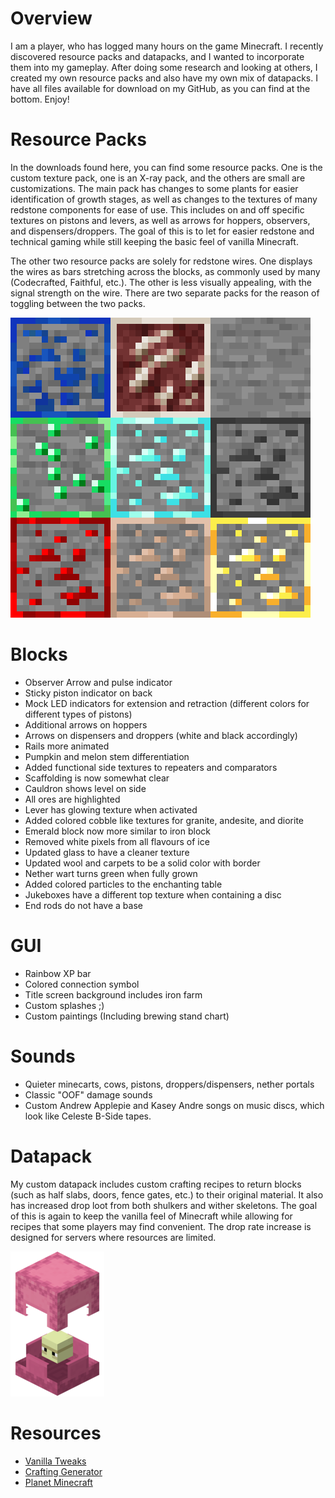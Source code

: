 # Overview

I am a player, who has logged many hours on the game Minecraft. I recently discovered resource packs and datapacks, and I wanted to incorporate them into my gameplay. After doing some research and looking at others, I created my own resource packs and also have my own mix of datapacks. I have all files available for download on my GitHub, as you can find at the bottom. Enjoy!

# Resource Packs

In the downloads found here, you can find some resource packs. One is the custom texture pack, one is an X-ray pack, and the others are small are customizations. The main pack has changes to some plants for easier identification of growth stages, as well as changes to the textures of many redstone components for ease of use. This includes on and off specific textures on pistons and levers, as well as arrows for hoppers, observers, and dispensers/droppers. The goal of this is to let for easier redstone and technical gaming while still keeping the basic feel of vanilla Minecraft.

The other two resource packs are solely for redstone wires. One displays the wires as bars stretching across the blocks, as commonly used by many (Codecrafted, Faithful, etc.). The other is less visually appealing, with the signal strength on the wire. There are two separate packs for the reason of toggling between the two packs.

![Resource Packs Image](highlightedores.png)

# Blocks

* Observer Arrow and pulse indicator
* Sticky piston indicator on back
* Mock LED indicators for extension and retraction (different colors for different types of pistons)
* Additional arrows on hoppers
* Arrows on dispensers and droppers (white and black accordingly)
* Rails more animated
* Pumpkin and melon stem differentiation
* Added functional side textures to repeaters and comparators
* Scaffolding is now somewhat clear
* Cauldron shows level on side
* All ores are highlighted
* Lever has glowing texture when activated
* Added colored cobble like textures for granite, andesite, and diorite
* Emerald block now more similar to iron block
* Removed white pixels from all flavours of ice
* Updated glass to have a cleaner texture
* Updated wool and carpets to be a solid color with border
* Nether wart turns green when fully grown
* Added colored particles to the enchanting table
* Jukeboxes have a different top texture when containing a disc
* End rods do not have a base

# GUI

* Rainbow XP bar
* Colored connection symbol
* Title screen background includes iron farm
* Custom splashes ;)
* Custom paintings (Including brewing stand chart)

# Sounds

* Quieter minecarts, cows, pistons, droppers/dispensers, nether portals
* Classic "OOF" damage sounds
* Custom Andrew Applepie and Kasey Andre songs on music discs, which look like Celeste B-Side tapes.

# Datapack

My custom datapack includes custom crafting recipes to return blocks (such as half slabs, doors, fence gates, etc.) to their original material. It also has increased drop loot from both shulkers and wither skeletons. The goal of this is again to keep the vanilla feel of Minecraft while allowing for recipes that some players may find convenient. The drop rate increase is designed for servers where resources are limited.

![Datapack Image](shulker.png)

# Resources

* [Vanilla Tweaks](https://github.com/owenmoogk/minecraft_modifications)
* [Crafting Generator](https://crafting.thedestruc7i0n.ca)
* [Planet Minecraft](https://www.planetminecraft.com)

